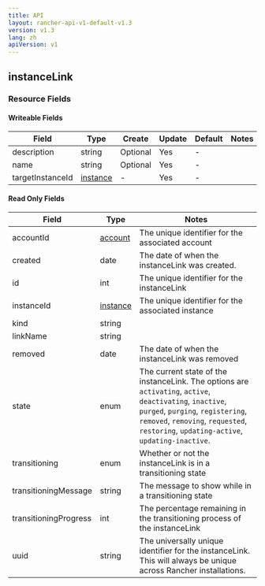 ```yaml
---
title: API
layout: rancher-api-v1-default-v1.3
version: v1.3
lang: zh
apiVersion: v1
---
```


## instanceLink



### Resource Fields

#### Writeable Fields

Field | Type | Create | Update | Default | Notes
---|---|---|---|---|---
description | string | Optional | Yes | - | 
name | string | Optional | Yes | - | 
targetInstanceId | [instance]({{site.baseurl}}/rancher/{{page.version}}/{{page.lang}}/api/{{page.apiVersion}}/api-resources/instance/) | - | Yes | - | 


#### Read Only Fields

Field | Type   | Notes
---|---|---
accountId | [account]({{site.baseurl}}/rancher/{{page.version}}/{{page.lang}}/api/{{page.apiVersion}}/api-resources/account/)  | The unique identifier for the associated account
created | date  | The date of when the instanceLink was created.
id | int  | The unique identifier for the instanceLink
instanceId | [instance]({{site.baseurl}}/rancher/{{page.version}}/{{page.lang}}/api/{{page.apiVersion}}/api-resources/instance/)  | The unique identifier for the associated instance
kind | string  | 
linkName | string  | 
removed | date  | The date of when the instanceLink was removed
state | enum  | The current state of the instanceLink. The options are `activating`, `active`, `deactivating`, `inactive`, `purged`, `purging`, `registering`, `removed`, `removing`, `requested`, `restoring`, `updating-active`, `updating-inactive`.
transitioning | enum  | Whether or not the instanceLink is in a transitioning state
transitioningMessage | string  | The message to show while in a transitioning state
transitioningProgress | int  | The percentage remaining in the transitioning process of the instanceLink
uuid | string  | The universally unique identifier for the instanceLink. This will always be unique across Rancher installations.


<br>
